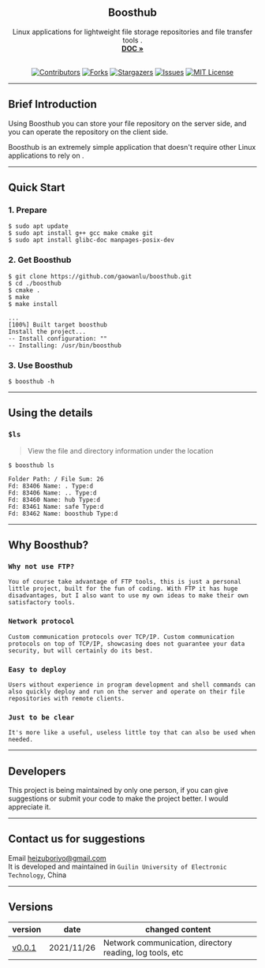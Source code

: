 


<!-- PROJECT LOGO -->
<br />
<div align="center">
  <h2 align="center">Boosthub</h2>

  <p align="center">
    Linux applications for lightweight file storage repositories and file transfer tools .
    <br />
    <a href="https://github.com/gaowanlu/boosthub"><strong>DOC »</strong></a>
    <br />
    <br />
  </p>
</div> 

<div align="center">  

[![Contributors][contributors-shield]][contributors-url]
[![Forks][forks-shield]][forks-url]
[![Stargazers][stars-shield]][stars-url]
[![Issues][issues-shield]][issues-url]
[![MIT License][license-shield]][license-url]

</div>  

--- 

## Brief Introduction  
Using Boosthub you can store your file repository on the server side, and you can operate the repository on the client side.    

Boosthub is an extremely simple application that doesn't require other Linux applications to rely on . 
 
--- 

## Quick Start 
###  1. Prepare  
```  
$ sudo apt update 
$ sudo apt install g++ gcc make cmake git 
$ sudo apt install glibc-doc manpages-posix-dev 
``` 

### 2. Get Boosthub
```shell 
$ git clone https://github.com/gaowanlu/boosthub.git 
$ cd ./boosthub 
$ cmake . 
$ make 
$ make install 
```
```code 
...
[100%] Built target boosthub
Install the project...
-- Install configuration: ""
-- Installing: /usr/bin/boosthub
```
### 3. Use Boosthub 
```
$ boosthub -h
``` 

---


## Using the details  
### `$ls`  
> View the file and directory information under the location  


```shell
$ boosthub ls
```
```shell
Folder Path: / File Sum: 26 
Fd: 83406 Name: . Type:d 
Fd: 83406 Name: .. Type:d 
Fd: 83460 Name: hub Type:d 
Fd: 83461 Name: safe Type:d 
Fd: 83462 Name: boosthub Type:d 
```

---

## Why Boosthub? 
### `Why not use FTP?`

```code
You of course take advantage of FTP tools, this is just a personal little project, built for the fun of coding. With FTP it has huge disadvantages, but I also want to use my own ideas to make their own satisfactory tools.
```  
### `Network protocol `

```code
Custom communication protocols over TCP/IP. Custom communication protocols on top of TCP/IP, showcasing does not guarantee your data security, but will certainly do its best.
```
### `Easy to deploy` 
```code
Users without experience in program development and shell commands can also quickly deploy and run on the server and operate on their file repositories with remote clients.
```
### `Just to be clear`  
```code
It's more like a useful, useless little toy that can also be used when needed.
```

---

## Developers  

This project is being maintained by only one person, if you can give suggestions or submit your code to make the project better. I would appreciate it.   

---

## Contact us for suggestions  
Email heizuboriyo@gmail.com  
It is developed and maintained in  `Guilin University of Electronic Technology`, China  

---

## Versions  

|  version   |  date  | changed content |  
|  ----  | ----  |----|  
| [v0.0.1]( )  | 2021/11/26 | Network communication, directory reading, log tools, etc |  



<!-- MARKDOWN LINKS & IMAGES -->
<!-- https://www.markdownguide.org/basic-syntax/#reference-style-links -->
[contributors-shield]: https://img.shields.io/github/contributors/gaowanlu/boosthub.svg?style=for-the-badge
[contributors-url]: https://github.com/gaowanlu/boosthub/graphs/contributors
[forks-shield]: https://img.shields.io/github/forks/gaowanlu/boosthub.svg?style=for-the-badge
[forks-url]: https://github.com/gaowanlu/boosthub/network/members
[stars-shield]: https://img.shields.io/github/stars/gaowanlu/boosthub.svg?style=for-the-badge
[stars-url]: https://github.com/gaowanlu/boosthub/stargazers
[issues-shield]: https://img.shields.io/github/issues/gaowanlu/boosthub.svg?style=for-the-badge
[issues-url]: https://github.com/gaowanlu/boosthub/issues
[license-shield]: https://img.shields.io/github/license/gaowanlu/boosthub.svg?style=for-the-badge
[license-url]: https://github.com/gaowanlu/boosthub/blob/master/LICENSE.txt